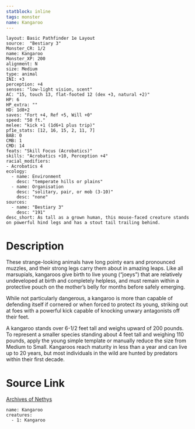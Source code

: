 ```yaml
---
statblock: inline
tags: monster
name: Kangaroo
---
```

```statblock
layout: Basic Pathfinder 1e Layout
source:  "Bestiary 3"
Monster_CR: 1/2
name: Kangaroo
Monster_XP: 200
alignment: N
size: Medium
type: animal
INI: +3
perception: +4
senses: "low-light vision, scent"
AC: "15, touch 13, flat-footed 12 (dex +3, natural +2)"
HP: 6
HP_extra: ""
HD: 1d8+2
saves: "Fort +4, Ref +5, Will +0"
speed: "50 ft."
melee: "kick +1 (1d6+1 plus trip)"
pf1e_stats: [12, 16, 15, 2, 11, 7]
BAB: 0
CMB: 1
CMD: 14
feats: "Skill Focus (Acrobatics)"
skills: "Acrobatics +10, Perception +4"
racial_modifiers:
- Acrobatics 4
ecology:
  - name: Environment
    desc: "temperate hills or plains"
  - name: Organisation
    desc: "solitary, pair, or mob (3-10)"
    desc: "none"
sources:
  - name: "Bestiary 3"
    desc: "191"
desc_short: As tall as a grown human, this mouse-faced creature stands on powerful hind legs and has a stout tail trailing behind.
```
# Description
These strange-looking animals have long pointy ears and pronounced muzzles, and their strong legs carry them about in amazing leaps. Like all marsupials, kangaroos give birth to live young (“joeys”) that are relatively undeveloped at birth and completely helpless, and must remain within a protective pouch on the mother’s belly for months before safely emerging.

While not particularly dangerous, a kangaroo is more than capable of defending itself if cornered or when forced to protect its young, striking out at foes with a powerful kick capable of knocking unwary antagonists off their feet.

A kangaroo stands over 6-1/2 feet tall and weighs upward of 200 pounds. To represent a smaller species standing about 4 feet tall and weighing 110 pounds, apply the young simple template or manually reduce the size from Medium to Small. Kangaroos reach maturity in less than a year and can live up to 20 years, but most individuals in the wild are hunted by predators within their first decade.
# Source Link
[Archives of Nethys](https://aonprd.com/MonsterDisplay.aspx?ItemName=Kangaroo)
```encounter-table
name: Kangaroo
creatures:
  - 1: Kangaroo
```
